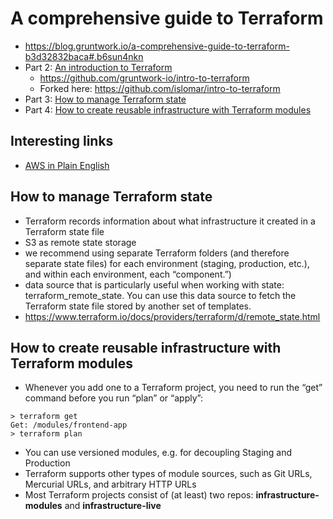 # A comprehensive guide to Terraform

* https://blog.gruntwork.io/a-comprehensive-guide-to-terraform-b3d32832baca#.b6sun4nkn
* Part 2: [An introduction to Terraform](https://blog.gruntwork.io/an-introduction-to-terraform-f17df9c6d180)
    - https://github.com/gruntwork-io/intro-to-terraform
    - Forked here: https://github.com/islomar/intro-to-terraform
* Part 3: [How to manage Terraform state](https://blog.gruntwork.io/how-to-manage-terraform-state-28f5697e68fa)
* Part 4: [How to create reusable infrastructure with Terraform modules](https://blog.gruntwork.io/how-to-create-reusable-infrastructure-with-terraform-modules-25526d65f73d)

## Interesting links
* [AWS in Plain English](https://www.expeditedssl.com/aws-in-plain-english)


## How to manage Terraform state
* Terraform records information about what infrastructure it created in a Terraform state file
* S3 as remote state storage
* we recommend using separate Terraform folders (and therefore separate state files) for each environment (staging, production, etc.), and within each environment, each “component.”)
* data source that is particularly useful when working with state: terraform_remote_state. You can use this data source to fetch the Terraform state file stored by another set of templates.
* https://www.terraform.io/docs/providers/terraform/d/remote_state.html

## How to create reusable infrastructure with Terraform modules
* Whenever you add one to a Terraform project, you need to run the “get” command before you run “plan” or “apply”:
```
> terraform get
Get: /modules/frontend-app
> terraform plan
```
* You can use versioned modules, e.g. for decoupling Staging and Production
* Terraform supports other types of module sources, such as Git URLs, Mercurial URLs, and arbitrary HTTP URLs
* Most Terraform projects consist of (at least) two repos: **infrastructure-modules** and **infrastructure-live**
